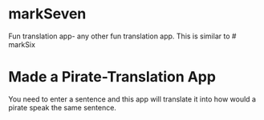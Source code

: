 # markSeven

Fun translation app- any other fun translation app. 
This is similar to # markSix

# Made a Pirate-Translation App
You need to enter a sentence and this app will translate it into how would a pirate speak the same sentence.

